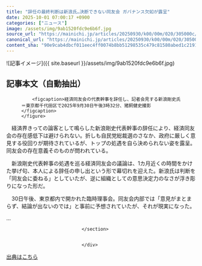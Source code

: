 ```yaml
---
title: "辞任の最終判断は新浪氏…決断できない同友会 ガバナンス欠如が露呈"
date: 2025-10-01 07:00:17 +0900
categories: ["ニュース"]
image: /assets/img/9ab1520fdc9e6b6f.jpg
source_url: "https://mainichi.jp/articles/20250930/k00/00m/020/305000c/"
canonical_url: "https://mainichi.jp/articles/20250930/k00/00m/020/305000c/"
content_sha: "90e9cab4dbcf011eec4ff0074b8bb51298535c479c81580abed1c21914210a97"
---
```


![記事イメージ]({{ site.baseurl }}/assets/img/9ab1520fdc9e6b6f.jpg)

## 記事本文（自動抽出）
<div><section class="articledetail-body is-mustpay" id="articledetail-body">



<div class="articledetail-image-left">
	<figure>
		
		<figcaption>経済同友会の代表幹事を辞任し、記者会見する新浪剛史氏＝東京都千代田区で2025年9月30日午後3時32分、猪飼健史撮影</figcaption>
	</figure>
</div>
<p>　経済界きっての論客として鳴らした新浪剛史代表幹事の辞任により、経済同友会の存在感低下は避けられない。折しも自民党総裁選のさなか、政府に厳しく意見する役回りが期待されているが、トップの処遇を自ら決められない姿を露呈。同友会の存在意義そのものが問われている。</p>
<p>　新浪剛史代表幹事の処遇を巡る経済同友会の議論は、1カ月近くの時間をかけた挙げ句、本人による辞任の申し出という形で幕切れを迎えた。新浪氏は判断を「同友会に委ねる」としていたが、逆に組織としての意思決定力のなさが浮き彫りになった形だ。</p>
<p>　30日午後、東京都内で開かれた臨時理事会。同友会内部では「意見がまとまらず、結論が出ないのでは」と事前に予想されていたが、それが現実になった。</p>
<p>…</p>


								</section>
								
								
                                </div>

[出典はこちら](https://mainichi.jp/articles/20250930/k00/00m/020/305000c/)
